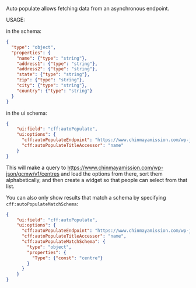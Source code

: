 Auto populate allows fetching data from an asynchronous endpoint.

USAGE: 

in the schema:

```json
{
  "type": "object",
  "properties": {
    "name": {"type": "string"},
    "address1": {"type": "string"},
    "address2": {"type": "string"},
    "state": {"type": "string"},
    "zip": {"type": "string"},
    "city": {"type": "string"},
    "country": {"type": "string"}
  }
}
```

in the ui schema:

```json
{
    "ui:field": "cff:autoPopulate",
    "ui:options": {
      "cff:autoPopulateEndpoint": "https://www.chinmayamission.com/wp-json/gcmw/v1/centres",
      "cff:autoPopulateTitleAccessor": "name"
    }
}
```

This will make a query to https://www.chinmayamission.com/wp-json/gcmw/v1/centres and load the options from there, sort them alphabetically, and then create a widget so that people can select from that list.

You can also only show results that match a schema by specifying `cff:autoPopulateMatchSchema`:

```json
{
    "ui:field": "cff:autoPopulate",
    "ui:options": {
      "cff:autoPopulateEndpoint": "https://www.chinmayamission.com/wp-json/gcmw/v1/centres",
      "cff:autoPopulateTitleAccessor": "name",
      "cff:autoPopulateMatchSchema": {
        "type": "object",
        "properties": {
          "Type": {"const": "centre"}
        }
      }
    }
}
```